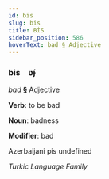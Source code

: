```yaml
---
id: bis
slug: bis
title: BİS
sidebar_position: 586
hoverText: bad § Adjective
---
```


### bis&emsp;<span kind="abugida">ʋ́ɟ</span>

*bad* **§** Adjective

**Verb**: to be bad

**Noun**: badness

**Modifier**: bad

Azerbaijani pis undefined

*Turkic Language Family*